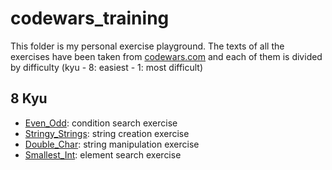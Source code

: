 # codewars_training

This folder is my personal exercise playground. The texts of all the exercises have been taken from [codewars.com](https://www.codewars.com) and each of them is divided by difficulty (kyu - 8: easiest - 1: most difficult)

## 8 Kyu

- [Even_Odd](JavaScript/8_kyu/Even_Odd.js): condition search exercise
- [Stringy_Strings](JavaScript/8_kyu/Stringy_Strings.js): string creation exercise
- [Double_Char](JavaScript/8_kyu/Double_Char.js): string manipulation exercise
- [Smallest_Int](JavaScript/8_kyu/Smallest_Int.js): element search exercise
